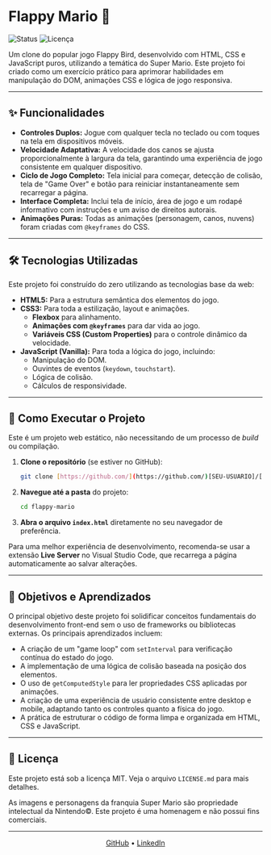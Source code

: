 # Flappy Mario 🍄

![Status](https://img.shields.io/badge/status-concluído-green)
![Licença](https://img.shields.io/badge/licença-MIT-blue)

Um clone do popular jogo Flappy Bird, desenvolvido com HTML, CSS e JavaScript puros, utilizando a temática do Super Mario. Este projeto foi criado como um exercício prático para aprimorar habilidades em manipulação do DOM, animações CSS e lógica de jogo responsiva.

---

## ✨ Funcionalidades

* **Controles Duplos:** Jogue com qualquer tecla no teclado ou com toques na tela em dispositivos móveis.
* **Velocidade Adaptativa:** A velocidade dos canos se ajusta proporcionalmente à largura da tela, garantindo uma experiência de jogo consistente em qualquer dispositivo.
* **Ciclo de Jogo Completo:** Tela inicial para começar, detecção de colisão, tela de "Game Over" e botão para reiniciar instantaneamente sem recarregar a página.
* **Interface Completa:** Inclui tela de início, área de jogo e um rodapé informativo com instruções e um aviso de direitos autorais.
* **Animações Puras:** Todas as animações (personagem, canos, nuvens) foram criadas com `@keyframes` do CSS.

---

## 🛠️ Tecnologias Utilizadas

Este projeto foi construído do zero utilizando as tecnologias base da web:

* **HTML5:** Para a estrutura semântica dos elementos do jogo.
* **CSS3:** Para toda a estilização, layout e animações.
    * **Flexbox** para alinhamento.
    * **Animações com `@keyframes`** para dar vida ao jogo.
    * **Variáveis CSS (Custom Properties)** para o controle dinâmico da velocidade.
* **JavaScript (Vanilla):** Para toda a lógica do jogo, incluindo:
    * Manipulação do DOM.
    * Ouvintes de eventos (`keydown`, `touchstart`).
    * Lógica de colisão.
    * Cálculos de responsividade.

---

## 🚀 Como Executar o Projeto

Este é um projeto web estático, não necessitando de um processo de *build* ou compilação.

1.  **Clone o repositório** (se estiver no GitHub):
    ```bash
    git clone [https://github.com/](https://github.com/)[SEU-USUARIO]/[NOME-DO-REPOSITORIO].git
    ```
2.  **Navegue até a pasta** do projeto:
    ```bash
    cd flappy-mario
    ```
3.  **Abra o arquivo `index.html`** diretamente no seu navegador de preferência.

Para uma melhor experiência de desenvolvimento, recomenda-se usar a extensão **Live Server** no Visual Studio Code, que recarrega a página automaticamente ao salvar alterações.

---

## 🧠 Objetivos e Aprendizados

O principal objetivo deste projeto foi solidificar conceitos fundamentais do desenvolvimento front-end sem o uso de frameworks ou bibliotecas externas. Os principais aprendizados incluem:

* A criação de um "game loop" com `setInterval` para verificação contínua do estado do jogo.
* A implementação de uma lógica de colisão baseada na posição dos elementos.
* O uso de `getComputedStyle` para ler propriedades CSS aplicadas por animações.
* A criação de uma experiência de usuário consistente entre desktop e mobile, adaptando tanto os controles quanto a física do jogo.
* A prática de estruturar o código de forma limpa e organizada em HTML, CSS e JavaScript.

---

## 📄 Licença

Este projeto está sob a licença MIT. Veja o arquivo `LICENSE.md` para mais detalhes.

As imagens e personagens da franquia Super Mario são propriedade intelectual da Nintendo©. Este projeto é uma homenagem e não possui fins comerciais.

---

<div align="center">
  <a href="[[LINK-PARA-SEU-GITHUB](https://github.com/ranieryfialho)]">GitHub</a> •
  <a href="[https://www.linkedin.com/in/raniery-fialho-910ab9100/]">LinkedIn</a>
</div>
